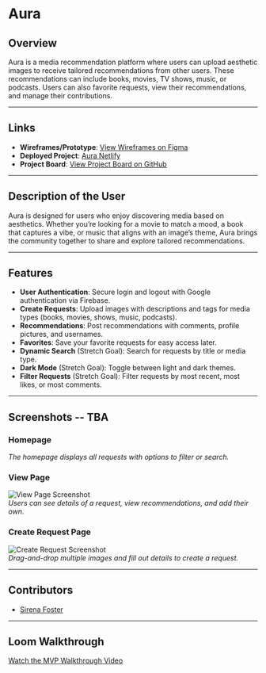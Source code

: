 # Aura

## Overview  
Aura is a media recommendation platform where users can upload aesthetic images to receive tailored recommendations from other users. These recommendations can include books, movies, TV shows, music, or podcasts. Users can also favorite requests, view their recommendations, and manage their contributions.

---

## Links  
- **Wireframes/Prototype**: [View Wireframes on Figma](https://www.figma.com/design/n63U0aDJxKkvS4qrmC3WHG/Aura-Wireframe?node-id=101-967&node-type=instance&t=8pHC8XS4LSS99hD0-0)  
- **Deployed Project**: [Aura Netlify](https://aura-media.netlify.app/)
- **Project Board**: [View Project Board on GitHub](https://github.com/sirenabailie/Aura/projects?query=is%3Aopen)

---

## Description of the User  
Aura is designed for users who enjoy discovering media based on aesthetics. Whether you’re looking for a movie to match a mood, a book that captures a vibe, or music that aligns with an image’s theme, Aura brings the community together to share and explore tailored recommendations.

---

## Features  
- **User Authentication**: Secure login and logout with Google authentication via Firebase.  
- **Create Requests**: Upload images with descriptions and tags for media types (books, movies, shows, music, podcasts).  
- **Recommendations**: Post recommendations with comments, profile pictures, and usernames.  
- **Favorites**: Save your favorite requests for easy access later.  
- **Dynamic Search** (Stretch Goal): Search for requests by title or media type.  
- **Dark Mode** (Stretch Goal): Toggle between light and dark themes.  
- **Filter Requests** (Stretch Goal): Filter requests by most recent, most likes, or most comments.  

---

## Screenshots -- TBA
### Homepage  
 
*The homepage displays all requests with options to filter or search.*

### View Page  
![View Page Screenshot](#)  
*Users can see details of a request, view recommendations, and add their own.*

### Create Request Page  
![Create Request Screenshot](#)  
*Drag-and-drop multiple images and fill out details to create a request.*

---

## Contributors  
- [Sirena Foster]([https://github.com/yourgithubprofile](https://github.com/sirenabailie))  

---

## Loom Walkthrough 
[Watch the MVP Walkthrough Video](https://www.loom.com/share/794a5b93ec974aa7a1dcc016827d5d0b)  

